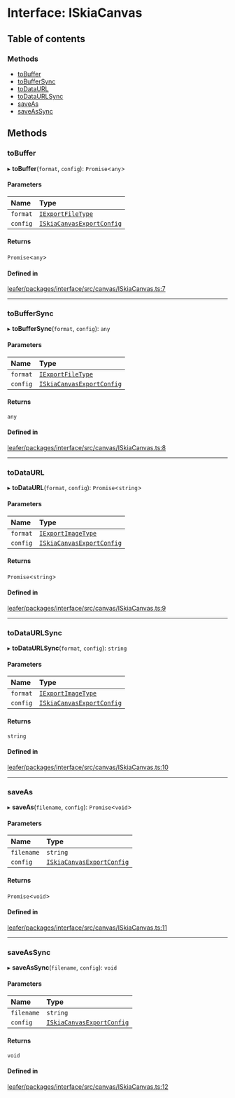 # Interface: ISkiaCanvas

## Table of contents

### Methods

- [toBuffer](ISkiaCanvas.md#tobuffer)
- [toBufferSync](ISkiaCanvas.md#tobuffersync)
- [toDataURL](ISkiaCanvas.md#todataurl)
- [toDataURLSync](ISkiaCanvas.md#todataurlsync)
- [saveAs](ISkiaCanvas.md#saveas)
- [saveAsSync](ISkiaCanvas.md#saveassync)

## Methods

### toBuffer

▸ **toBuffer**(`format`, `config`): `Promise`<`any`\>

#### Parameters

| Name | Type |
| :------ | :------ |
| `format` | [`IExportFileType`](../modules.md#iexportfiletype) |
| `config` | [`ISkiaCanvasExportConfig`](ISkiaCanvasExportConfig.md) |

#### Returns

`Promise`<`any`\>

#### Defined in

[leafer/packages/interface/src/canvas/ISkiaCanvas.ts:7](https://github.com/leaferjs/leafer/blob/985f85e/packages/interface/src/canvas/ISkiaCanvas.ts#L7)

___

### toBufferSync

▸ **toBufferSync**(`format`, `config`): `any`

#### Parameters

| Name | Type |
| :------ | :------ |
| `format` | [`IExportFileType`](../modules.md#iexportfiletype) |
| `config` | [`ISkiaCanvasExportConfig`](ISkiaCanvasExportConfig.md) |

#### Returns

`any`

#### Defined in

[leafer/packages/interface/src/canvas/ISkiaCanvas.ts:8](https://github.com/leaferjs/leafer/blob/985f85e/packages/interface/src/canvas/ISkiaCanvas.ts#L8)

___

### toDataURL

▸ **toDataURL**(`format`, `config`): `Promise`<`string`\>

#### Parameters

| Name | Type |
| :------ | :------ |
| `format` | [`IExportImageType`](../modules.md#iexportimagetype) |
| `config` | [`ISkiaCanvasExportConfig`](ISkiaCanvasExportConfig.md) |

#### Returns

`Promise`<`string`\>

#### Defined in

[leafer/packages/interface/src/canvas/ISkiaCanvas.ts:9](https://github.com/leaferjs/leafer/blob/985f85e/packages/interface/src/canvas/ISkiaCanvas.ts#L9)

___

### toDataURLSync

▸ **toDataURLSync**(`format`, `config`): `string`

#### Parameters

| Name | Type |
| :------ | :------ |
| `format` | [`IExportImageType`](../modules.md#iexportimagetype) |
| `config` | [`ISkiaCanvasExportConfig`](ISkiaCanvasExportConfig.md) |

#### Returns

`string`

#### Defined in

[leafer/packages/interface/src/canvas/ISkiaCanvas.ts:10](https://github.com/leaferjs/leafer/blob/985f85e/packages/interface/src/canvas/ISkiaCanvas.ts#L10)

___

### saveAs

▸ **saveAs**(`filename`, `config`): `Promise`<`void`\>

#### Parameters

| Name | Type |
| :------ | :------ |
| `filename` | `string` |
| `config` | [`ISkiaCanvasExportConfig`](ISkiaCanvasExportConfig.md) |

#### Returns

`Promise`<`void`\>

#### Defined in

[leafer/packages/interface/src/canvas/ISkiaCanvas.ts:11](https://github.com/leaferjs/leafer/blob/985f85e/packages/interface/src/canvas/ISkiaCanvas.ts#L11)

___

### saveAsSync

▸ **saveAsSync**(`filename`, `config`): `void`

#### Parameters

| Name | Type |
| :------ | :------ |
| `filename` | `string` |
| `config` | [`ISkiaCanvasExportConfig`](ISkiaCanvasExportConfig.md) |

#### Returns

`void`

#### Defined in

[leafer/packages/interface/src/canvas/ISkiaCanvas.ts:12](https://github.com/leaferjs/leafer/blob/985f85e/packages/interface/src/canvas/ISkiaCanvas.ts#L12)
